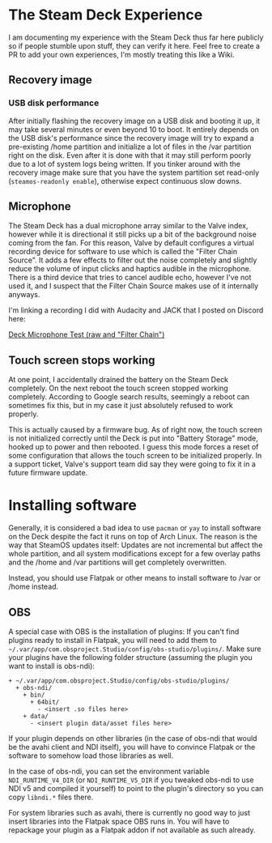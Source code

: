 # The Steam Deck Experience

I am documenting my experience with the Steam Deck thus far here publicly so if people stumble upon stuff, they can verify it here. Feel free to create a PR to add your own experiences, I'm mostly treating this like a Wiki.

## Recovery image

### USB disk performance

After initially flashing the recovery image on a USB disk and booting it up, it may take several minutes or even beyond 10 to boot. It entirely depends on the USB disk's performance since the recovery image will try to expand a pre-existing /home partition and initialize a lot of files in the /var partition right on the disk. Even after it is done with that it may still perform poorly due to a lot of system logs being written. If you tinker around with the recovery image make sure that you have the system partition set read-only (`steamos-readonly enable`), otherwise expect continuous slow downs.

## Microphone

The Steam Deck has a dual microphone array similar to the Valve index, however while it is directional it still picks up a bit of the background noise coming from the fan. For this reason, Valve by default configures a virtual recording device for software to use which is called the "Filter Chain Source". It adds a few effects to filter out the noise completely and slightly reduce the volume of input clicks and haptics audible in the microphone. There is a third device that tries to cancel audible echo, however I've not used it, and I suspect that the Filter Chain Source makes use of it internally anyways.

I'm linking a recording I did with Audacity and JACK that I posted on Discord here:

[Deck Microphone Test (raw and "Filter Chain")](audio/deck-microphone-test-raw-and-filterchain.ogg)

## Touch screen stops working

At one point, I accidentally drained the battery on the Steam Deck completely. On the next reboot the touch screen stopped working completely. According to Google search results, seemingly a reboot can sometimes fix this, but in my case it just absolutely refused to work properly.

This is actually caused by a firmware bug. As of right now, the touch screen is not initialized correctly until the Deck is put into "Battery Storage" mode, hooked up to power and then rebooted. I guess this mode forces a reset of some configuration that allows the touch screen to be initialized properly. In a support ticket, Valve's support team did say they were going to fix it in a future firmware update.

# Installing software

Generally, it is considered a bad idea to use `pacman` or `yay` to install software on the Deck despite the fact it runs on top of Arch Linux. The reason is the way that SteamOS updates itself: Updates are not incremental but affect the whole partition, and all system modifications except for a few overlay paths and the /home and /var partitions will get completely overwritten.

Instead, you should use Flatpak or other means to install software to /var or /home instead.

## OBS

A special case with OBS is the installation of plugins: If you can't find plugins ready to install in Flatpak, you will need to add them to `~/.var/app/com.obsproject.Studio/config/obs-studio/plugins/`. Make sure your plugins have the following folder structure (assuming the plugin you want to install is obs-ndi):

```
+ ~/.var/app/com.obsproject.Studio/config/obs-studio/plugins/
  + obs-ndi/
    + bin/
      + 64bit/
        - <insert .so files here>
    + data/
      - <insert plugin data/asset files here>
```

If your plugin depends on other libraries (in the case of obs-ndi that would be the avahi client and NDI itself), you will have to convince Flatpak or the software to somehow load those libraries as well.

In the case of obs-ndi, you can set the environment variable `NDI_RUNTIME_V4_DIR` (or `NDI_RUNTIME_V5_DIR` if you tweaked obs-ndi to use NDI v5 and compiled it yourself) to point to the plugin's directory so you can copy `libndi.*` files there.

For system libraries such as avahi, there is currently no good way to just insert libraries into the Flatpak space OBS runs in. You will have to repackage your plugin as a Flatpak addon if not available as such already.
